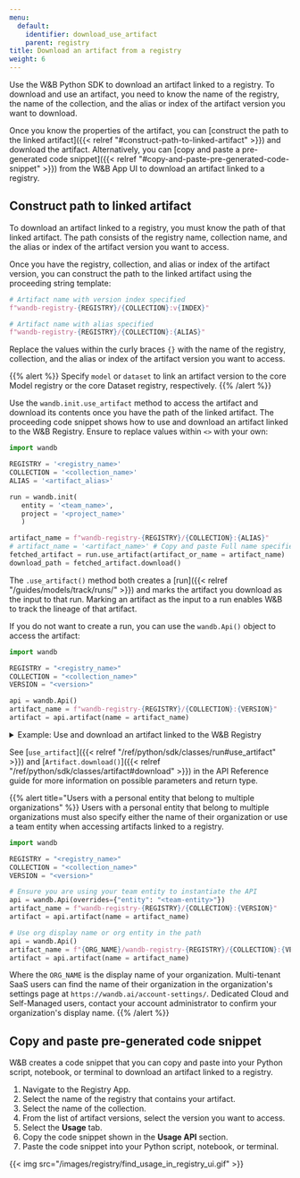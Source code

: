 ```yaml
---
menu:
  default:
    identifier: download_use_artifact
    parent: registry
title: Download an artifact from a registry
weight: 6
---
```


Use the W&B Python SDK to download an artifact linked to a registry. To download and use an artifact, you need to know the name of the registry, the name of the collection, and the alias or index of the artifact version you want to download. 

Once you know the properties of the artifact, you can [construct the path to the linked artifact]({{< relref "#construct-path-to-linked-artifact" >}}) and download the artifact. Alternatively, you can [copy and paste a pre-generated code snippet]({{< relref "#copy-and-paste-pre-generated-code-snippet" >}}) from the W&B App UI to download an artifact linked to a registry. 


## Construct path to linked artifact

To download an artifact linked to a registry, you must know the path of that linked artifact. The path consists of the registry name, collection name, and the alias or index of the artifact version you want to access. 

Once you have the registry, collection, and alias or index of the artifact version, you can construct the path to the linked artifact using the proceeding string template:

```python
# Artifact name with version index specified
f"wandb-registry-{REGISTRY}/{COLLECTION}:v{INDEX}"

# Artifact name with alias specified
f"wandb-registry-{REGISTRY}/{COLLECTION}:{ALIAS}"
```

Replace the values within the curly braces `{}` with the name of the registry, collection, and the alias or index of the artifact version you want to access.

{{% alert %}}
Specify `model` or `dataset` to link an artifact version to the core Model registry or the core Dataset registry, respectively.
{{% /alert %}}

Use the `wandb.init.use_artifact` method to access the artifact and download its contents once you have the path of the linked artifact. The proceeding code snippet shows how to use and download an artifact linked to the W&B Registry. Ensure to replace values within `<>` with your own:

```python
import wandb

REGISTRY = '<registry_name>'
COLLECTION = '<collection_name>'
ALIAS = '<artifact_alias>'

run = wandb.init(
   entity = '<team_name>',
   project = '<project_name>'
   )  

artifact_name = f"wandb-registry-{REGISTRY}/{COLLECTION}:{ALIAS}"
# artifact_name = '<artifact_name>' # Copy and paste Full name specified on the Registry App
fetched_artifact = run.use_artifact(artifact_or_name = artifact_name)  
download_path = fetched_artifact.download()  
```

The `.use_artifact()` method both creates a [run]({{< relref "/guides/models/track/runs/" >}}) and marks the artifact you download as the input to that run. 
Marking an artifact as the input to a run enables W&B to track the lineage of that artifact. 

If you do not want to create a run, you can use the `wandb.Api()` object to access the artifact:

```python
import wandb

REGISTRY = "<registry_name>"
COLLECTION = "<collection_name>"
VERSION = "<version>"

api = wandb.Api()
artifact_name = f"wandb-registry-{REGISTRY}/{COLLECTION}:{VERSION}"
artifact = api.artifact(name = artifact_name)
```

<details>
<summary>Example: Use and download an artifact linked to the W&B Registry</summary>

The proceeding code example shows how a user can download an artifact linked to a collection called `phi3-finetuned` in the **Fine-tuned Models** registry. The alias of the artifact version is set to `production`.

```python
import wandb

TEAM_ENTITY = "product-team-applications"
PROJECT_NAME = "user-stories"

REGISTRY = "Fine-tuned Models"
COLLECTION = "phi3-finetuned"
ALIAS = 'production'

# Initialize a run inside the specified team and project
run = wandb.init(entity=TEAM_ENTITY, project = PROJECT_NAME)

artifact_name = f"wandb-registry-{REGISTRY}/{COLLECTION}:{ALIAS}"

# Access an artifact and mark it as input to your run for lineage tracking
fetched_artifact = run.use_artifact(artifact_or_name = name)  

# Download artifact. Returns path to downloaded contents
downloaded_path = fetched_artifact.download()  
```
</details>



See [`use_artifact`]({{< relref "/ref/python/sdk/classes/run#use_artifact" >}}) and [`Artifact.download()`]({{< relref "/ref/python/sdk/classes/artifact#download" >}}) in the API Reference guide for more information on possible parameters and return type.

{{% alert title="Users with a personal entity that belong to multiple organizations" %}} 
Users with a personal entity that belong to multiple organizations must also specify either the name of their organization or use a team entity when accessing artifacts linked to a registry.

```python
import wandb

REGISTRY = "<registry_name>"
COLLECTION = "<collection_name>"
VERSION = "<version>"

# Ensure you are using your team entity to instantiate the API
api = wandb.Api(overrides={"entity": "<team-entity>"})
artifact_name = f"wandb-registry-{REGISTRY}/{COLLECTION}:{VERSION}"
artifact = api.artifact(name = artifact_name)

# Use org display name or org entity in the path
api = wandb.Api()
artifact_name = f"{ORG_NAME}/wandb-registry-{REGISTRY}/{COLLECTION}:{VERSION}"
artifact = api.artifact(name = artifact_name)
```

Where the `ORG_NAME` is the display name of your organization. Multi-tenant SaaS users can find the name of their organization in the organization's settings page at `https://wandb.ai/account-settings/`. Dedicated Cloud and Self-Managed users, contact your account administrator to confirm your organization's display name.
{{% /alert %}}

## Copy and paste pre-generated code snippet

W&B creates a code snippet that you can copy and paste into your Python script, notebook, or terminal to download an artifact linked to a registry.

1. Navigate to the Registry App.
2. Select the name of the registry that contains your artifact.
3. Select the name of the collection.
4. From the list of artifact versions, select the version you want to access.
5. Select the **Usage** tab.
6. Copy the code snippet shown in the **Usage API** section.
7. Paste the code snippet into your Python script, notebook, or terminal.

{{< img src="/images/registry/find_usage_in_registry_ui.gif" >}}